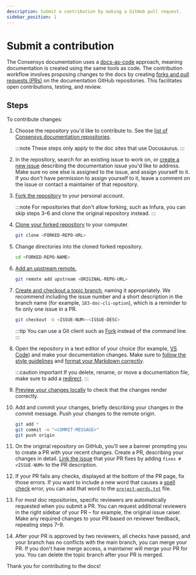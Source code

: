 ```yaml
---
description: Submit a contribution by making a GitHub pull request.
sidebar_position: 1
---
```


# Submit a contribution

The Consensys documentation uses a [docs-as-code](https://www.writethedocs.org/guide/docs-as-code/)
approach, meaning documentation is created using the same tools as code.
The contribution workflow involves proposing changes to the docs by creating [forks and pull
requests (PRs)](https://docs.github.com/en/pull-requests/collaborating-with-pull-requests/getting-started/about-collaborative-development-models#fork-and-pull-model)
on the documentation GitHub repositories.
This facilitates open contributions, testing, and review.

## Steps

To contribute changes:

1. Choose the repository you'd like to contribute to.
   See the [list of Consensys documentation repositories](../index.md#list-of-documentation-sites).

   :::note
   These steps only apply to the doc sites that use Docusaurus.
   :::

2. In the repository, search for an existing issue to work on, or [create a new
   issue](https://docs.github.com/en/issues/tracking-your-work-with-issues/creating-an-issue)
   describing the documentation issue you'd like to address.
   Make sure no one else is assigned to the issue, and assign yourself to it.
   If you don't have permission to assign yourself to it, leave a comment on the issue or contact a
   maintainer of that repository.

3. [Fork the repository](https://docs.github.com/en/get-started/quickstart/fork-a-repo#forking-a-repository)
   to your personal account.

   :::note
   For repositories that don't allow forking, such as Infura, you can skip steps 3–6 and clone the
   original repository instead.
   :::

4. [Clone your forked repository](https://docs.github.com/en/get-started/quickstart/fork-a-repo#cloning-your-forked-repository)
   to your computer.

     ```bash
     git clone <FORKED-REPO-URL>
     ```

5. Change directories into the cloned forked repository.

    ```bash
    cd <FORKED-REPO-NAME>
    ```

6. [Add an upstream remote.](https://docs.github.com/en/get-started/quickstart/fork-a-repo#configuring-git-to-sync-your-fork-with-the-upstream-repository)

     ```bash
     git remote add upstream <ORIGINAL-REPO-URL>
     ```

7. [Create and checkout a topic branch](https://git-scm.com/book/en/v2/Git-Branching-Basic-Branching-and-Merging),
   naming it appropriately.
   We recommend including the issue number and a short description in the branch name (for example,
   `183-doc-cli-option`), which is a reminder to fix only one issue in a PR.

     ```bash
     git checkout -b <ISSUE-NUM>-<ISSUE-DESC>
     ```

   :::tip
   You can use a Git client such as [Fork](https://fork.dev/) instead of the command line.
   :::

8. Open the repository in a text editor of your choice (for example, [VS Code](https://code.visualstudio.com/))
   and make your documentation changes.
   Make sure to [follow the style guidelines](style-guide.md) and [format your Markdown correctly](./format-markdown.md).

   :::caution important
   If you delete, rename, or move a documentation file, make sure to add a
   [redirect](../create/configure-docusaurus.md#redirects).
   :::

9. [Preview your changes locally](preview.md) to check that the changes render correctly.

10. Add and commit your changes, briefly describing your changes in the commit message.
   Push your changes to the remote origin.

     ```bash
     git add *
     git commit -m "<COMMIT-MESSAGE>"
     git push origin
     ```

11. On the original repository on GitHub, you’ll see a banner prompting you to create a PR with your
    recent changes.
    Create a PR, describing your changes in detail.
    [Link the issue](https://docs.github.com/en/issues/tracking-your-work-with-issues/linking-a-pull-request-to-an-issue)
    that your PR fixes by adding `fixes #<ISSUE-NUM>` to the PR description.

12. If your PR fails any checks, displayed at the bottom of the PR page, fix those errors.
    If you want to include a new word that causes a [spell check](../configure/spell-check.md) error,
    you can add that word to the [`project-words.txt`](../create/repo-structure.md#-project-wordstxt)
    file.

13. For most doc repositories, specific reviewers are automatically requested when you submit a PR.
    You can request additional reviewers in the right sidebar of your PR – for example, the original
    issue raiser.
    Make any required changes to your PR based on reviewer feedback, repeating steps 7–9.

14. After your PR is approved by two reviewers, all checks have passed, and your branch has no
    conflicts with the main branch, you can merge your PR.
    If you don't have merge access, a maintainer will merge your PR for you.
    You can delete the topic branch after your PR is merged.

Thank you for contributing to the docs!
